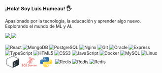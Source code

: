 ### ¡Hola! Soy Luis Humeau! 🖐️
Apasionado por la tecnología, la educación y aprender algo nuevo. Explorando el mundo de ML y AI.

<div align="left">
  <a href="https://github.com/lhumeau">
    <img height="180em" src="https://github-readme-stats.vercel.app/api?username=lhumeau&theme=dark&show_icons=true"/>
    <img height="180em" src="https://github-readme-stats.vercel.app/api/top-langs/?username=lhumeau&layout=compact&langs_count=7&theme=dark"/>
  </a>
</div>

<div style="display: inline_block"><br>
  <img align="center" alt="React" height="40" width="50" src="https://cdn.jsdelivr.net/gh/devicons/devicon/icons/react/react-original.svg">
  <img align="center" alt="MongoDB" height="40" width="50" src="https://icongr.am/devicon/mongodb-original-wordmark.svg?size=128&color=currentColor">
  <img align="center" alt="PostgreSQL" height="40" width="50" src="https://icongr.am/devicon/postgresql-original.svg">
  <img align="center" alt="Nginx" height="40" width="50" src="https://icongr.am/devicon/nginx-original.svg">
  <!-- Agrega el ícono de Git aquí -->
  <img align="center" alt="Git" height="40" width="50" src="https://icongr.am/devicon/git-original-wordmark.svg?size=128&color=currentColor">
  <!-- Fin del ícono de Git -->
  <img align="center" alt="Oracle" height="40" width="50" src="https://icongr.am/devicon/oracle-original.svg?size=128&color=currentColor">
  <img align="center" alt="Express" height="40" width="50" src="https://icongr.am/devicon/express-original-wordmark.svg?size=128&color=currentColor">
  <img align="center" alt="TypeScript" height="40" width="50" src="https://img.icons8.com/color/48/typescript.png">
  <img align="center" alt="HTML5" height="40" width="50" src="https://cdn.jsdelivr.net/gh/devicons/devicon/icons/html5/html5-original.svg">
  <img align="center" alt="CSS3" height="40" width="50" src="https://cdn.jsdelivr.net/gh/devicons/devicon/icons/css3/css3-original.svg">
  <img align="center" alt="JavaScript" height="40" width="50" src="https://cdn.jsdelivr.net/gh/devicons/devicon/icons/javascript/javascript-original.svg">
  <img align="center" alt="Docker" height="40" width="50" src="https://icongr.am/devicon/docker-original.svg?size=128&color=currentColor">
  <img align="center" alt="MySQL" height="40" width="50" src="https://icongr.am/devicon/mysql-original-wordmark.svg?size=101&color=currentColor">
  <img align="center" alt="Linux" height="40" width="50" src="https://icongr.am/devicon/linux-original.svg?size=101&color=currentColor">
  <img align="center" alt="Bash" height="40" width="50" src="https://raw.githubusercontent.com/devicons/devicon/master/icons/bash/bash-original.svg">
  <img align="center" alt="Microsoft SQL Server" height="40" width="50" src="https://raw.githubusercontent.com/devicons/devicon/v2.15.1/icons/microsoftsqlserver/microsoftsqlserver-plain-wordmark.svg">
  <img align="center" alt="Python" height="40" width="50" src="https://raw.githubusercontent.com/devicons/devicon/master/icons/python/python-original.svg">
  <img align="center" alt="Redis" height="40" width="50" src="https://icongr.am/devicon/redis-original.svg?size=128&color=currentColor">
  <img align="center" alt="Redis" height="40" width="50" src="https://icongr.am/simple/apollographql.svg?size=128&color=currentColor">  
  <img align="center" alt="Redis" height="40" width="50" src="https://icongr.am/devicon/wordpress-original.svg?size=128&color=currentColor">  
  
</div>
</br>

<div align="left">


</div>

